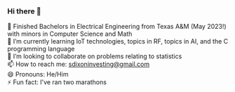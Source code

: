 ### Hi there 👋

🔭 Finished Bachelors in Electrical Engineering from Texas A&M (May 2023!) with minors in Computer Science and Math <br>
🌱 I’m currently learning IoT technologies, topics in RF, topics in AI, and the C programming language<br>
👯 I’m looking to collaborate on problems relating to statistics<br>
📫 How to reach me: sdixoninvesting@gmail.com<br>
😄 Pronouns: He/Him<br>
⚡ Fun fact: I've ran two marathons<br>

<!--
**SamuelDixxon/SamuelDixxon** is a ✨ _special_ ✨ repository because its `README.md` (this file) appears on your GitHub profile.

Here are some ideas to get you started:

- 🔭 I’m currently working on ...
- 🌱 I’m currently learning ...
- 👯 I’m looking to collaborate on ...
- 🤔 I’m looking for help with ...
- 💬 Ask me about ...
- 📫 How to reach me: ...
- 😄 Pronouns: ...
- ⚡ Fun fact: ...
-->
